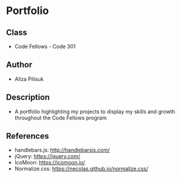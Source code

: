 # Portfolio  
## Class  
- Code Fellows - Code 301  
## Author  
- Aliza Pilisuk  
## Description
- A portfolio highlighting my projects to display my skills and growth throughout the Code Fellows program  
## References  
- handlebars.js: http://handlebarsjs.com/  
- jQuery: https://jquery.com/  
- IcoMoon: https://icomoon.io/  
- Normalize.css: https://necolas.github.io/normalize.css/  
